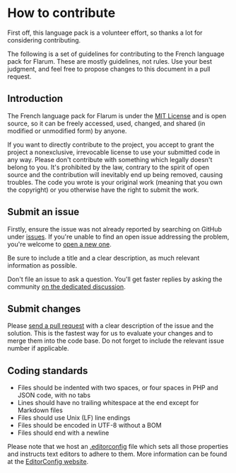 # How to contribute

First off, this language pack is a volunteer effort, so thanks a lot for considering contributing.

The following is a set of guidelines for contributing to the French language pack for Flarum. These are mostly guidelines, not rules. Use your best judgment, and feel free to propose changes to this document in a pull request.

## Introduction

The French language pack for Flarum is under the [MIT License](https://github.com/milescellar/flarum-ext-french/blob/master/LICENSE) and is open source, so it can be freely accessed, used, changed, and shared (in modified or unmodified form) by anyone.

If you want to directly contribute to the project, you accept to grant the project a nonexclusive, irrevocable license to use your submitted code in any way. Please don't contribute with something which legally doesn't belong to you. It's prohibited by the law, contrary to the spirit of open source and the contribution will inevitably end up being removed, causing troubles. The code you wrote is your original work (meaning that you own the copyright) or you otherwise have the right to submit the work.

## Submit an issue

Firstly, ensure the issue was not already reported by searching on GitHub under [issues](https://github.com/milescellar/flarum-ext-french/issues). If you're unable to find an open issue addressing the problem, you're welcome to [open a new one](https://github.com/milescellar/flarum-ext-french/issues/new).

Be sure to include a title and a clear description, as much relevant information as possible.

Don't file an issue to ask a question. You'll get faster replies by asking the community [on the dedicated discussion](https://discuss.flarum.org/d/615-french-language-pack).

## Submit changes

Please [send a pull request](https://github.com/milescellar/flarum-ext-french/compare) with a clear description of the issue and the solution. This is the fastest way for us to evaluate your changes and to merge them into the code base. Do not forget to include the relevant issue number if applicable.

## Coding standards

- Files should be indented with two spaces, or four spaces in PHP and JSON code, with no tabs
- Lines should have no trailing whitespace at the end except for Markdown files
- Files should use Unix (LF) line endings
- Files should be encoded in UTF-8 without a BOM
- Files should end with a newline

Please note that we host an [.editorconfig](https://github.com/milescellar/flarum-ext-french/blob/master/.editorconfig) file which sets all those properties and instructs text editors to adhere to them. More information can be found at the [EditorConfig website](http://editorconfig.org/).
